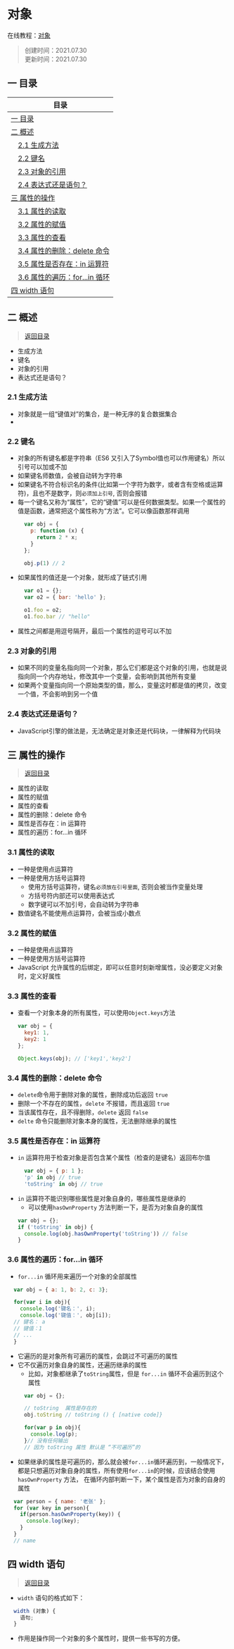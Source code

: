 # 对象
在线教程：[对象](https://wangdoc.com/javascript/types/object.html)
>创建时间：2021.07.30  
>更新时间：2021.07.30
## <a name="chapter-one" id="chapter-one"></a>一 目录

| 目录             | 
| ------------------ | 
| [一 目录](#chapter-one)               |
| [二 概述](#chapter-two)               |
| &emsp;[2.1 生成方法](#chapter-two-one) |
| &emsp;[2.2 键名](#chapter-two-two) |
| &emsp;[2.3 对象的引用](#chapter-two-three) |
| &emsp;[2.4 表达式还是语句？](#chapter-two-four) |
| [三 属性的操作](#chapter-three)               |
| &emsp;[3.1 属性的读取](#chapter-three-one) |
| &emsp;[3.2 属性的赋值](#chapter-three-two) |
| &emsp;[3.3 属性的查看](#chapter-three-three) |
| &emsp;[3.4 属性的删除：delete 命令](#chapter-three-four) |
| &emsp;[3.5 属性是否存在：in 运算符](#chapter-three-five) |
| &emsp;[3.6 属性的遍历：for...in 循环](#chapter-three-six) |
| [四 width 语句](#chapter-four)               |

## <a name="chapter-two" id="chapter-two"></a>二 概述
> [返回目录](#chapter-one)  
  * 生成方法
  * 键名
  * 对象的引用
  * 表达式还是语句？
### <a name="chapter-two-one" id="chapter-two-one"></a>2.1 生成方法
* 对象就是一组“键值对”的集合，是一种无序的复合数据集合
* 
### <a name="chapter-two-two" id="chapter-two-two"></a>2.2 键名
* 对象的所有键名都是字符串（ES6 又引入了Symbol值也可以作用键名）所以引号可以加或不加
* 如果键名师数值，会被自动转为字符串
* 如果键名不符合标识名的条件(比如第一个字符为数字，或者含有空格或运算符)，且也不是数字，则`必须加上引号`, 否则会报错
* 每一个键名又称为“属性”，它的“键值”可以是任何数据类型。如果一个属性的值是函数，通常把这个属性称为“方法”。它可以像函数那样调用
  ```javascript
    var obj = {
      p: function (x) {
        return 2 * x;
      }
    };

    obj.p(1) // 2
  ```
* 如果属性的值还是一个对象，就形成了链式引用
  ```javascript
    var o1 = {};
    var o2 = { bar: 'hello' };

    o1.foo = o2;
    o1.foo.bar // "hello"
  ```
* 属性之间都是用逗号隔开，最后一个属性的逗号可以不加
### <a name="chapter-two-three" id="chapter-two-three"></a>2.3 对象的引用
* 如果不同的变量名指向同一个对象，那么它们都是这个对象的引用，也就是说指向同一个内存地址，修改其中一个变量，会影响到其他所有变量
* 如果两个变量指向同一个原始类型的值，那么，变量这时都是值的拷贝，改变一个值，不会影响到另一个值
### <a name="chapter-two-four" id="chapter-two-four"></a>2.4 表达式还是语句？
* JavaScript引擎的做法是，无法确定是对象还是代码块，一律解释为代码块
## <a name="chapter-three" id="chapter-three"></a>三 属性的操作
> [返回目录](#chapter-one)  
  * 属性的读取
  * 属性的赋值
  * 属性的查看
  * 属性的删除：delete 命令
  * 属性是否存在：in 运算符
  * 属性的遍历：for...in 循环
### <a name="chapter-three-one" id="chapter-three-one"></a>3.1 属性的读取
* 一种是使用点运算符
* 一种是使用方括号运算符
  * 使用方括号运算符，键名`必须放在引号里面`, 否则会被当作变量处理
  * 方括号符内部还可以使用表达式
  * 数字键可以不加引号，会自动转为字符串
* 数值键名不能使用点运算符，会被当成小数点
### <a name="chapter-three-two" id="chapter-three-two"></a>3.2 属性的赋值
* 一种是使用点运算符
* 一种是使用方括号运算符
* JavaScript 允许属性的后绑定，即可以任意时刻新增属性，没必要定义对象时，定义好属性
### <a name="chapter-three-three" id="chapter-three-three"></a>3.3 属性的查看
* 查看一个对象本身的所有属性，可以使用`Object.keys`方法
  ```javascript
  var obj = {
    key1: 1,
    key2: 1
  };  

  Object.keys(obj); // ['key1','key2']
  ```
### <a name="chapter-three-four" id="chapter-three-four"></a>3.4 属性的删除：delete 命令
* `delete`命令用于删除对象的属性，删除成功后返回 `true`
* 删除一个不存在的属性，`delete` 不报错，而且返回 `true`
* 当该属性存在，且不得删除，`delete` 返回 `false`
* `delte` 命令只能删除对象本身的属性，无法删除继承的属性
### <a name="chapter-three-five" id="chapter-three-five"></a>3.5 属性是否存在：in 运算符
* `in` 运算符用于检查对象是否包含某个属性（检查的是键名）返回布尔值
  ```javascript
    var obj = { p: 1 };
    'p' in obj // true
    'toString' in obj // true
  ```
* `in` 运算符不能识别哪些属性是对象自身的，哪些属性是继承的
  * 可以使用`hasOwnProperty` 方法判断一下，是否为对象自身的属性
  ```javascript
  var obj = {};
  if ('toString' in obj) {
    console.log(obj.hasOwnProperty('toString')) // false
  }
  ```
### <a name="chapter-three-six" id="chapter-three-six"></a>3.6 属性的遍历：for...in 循环

* `for...in` 循环用来遍历一个对象的全部属性
```javascript
  var obj = { a: 1, b: 2, c: 3};

  for(var i in obj){
    console.log('键名：', i);
    console.log('键值：', obj[i]);
  // 键名： a
  // 键值：1
  // ...
  }
```
* 它遍历的是对象所有可遍历的属性，会跳过不可遍历的属性
* 它不仅遍历对象自身的属性，还遍历继承的属性
  * 比如，对象都继承了`toString`属性，但是 `for...in` 循环不会遍历到这个属性
  ```javascript
    var obj = {};

    // toString  属性是存在的
    obj.toString // toString () { [native code]}

    for(var p in obj){
      console.log(p);
    }// 没有任何输出
    // 因为 toString 属性 默认是 “不可遍历”的
  ```
* 如果继承的属性是可遍历的，那么就会被`for...in`循环遍历到，一般情况下，都是只想遍历对象自身的属性，所有使用`for...in`的时候，应该结合使用`hasOwnProperty` 方法， 在循环内部判断一下，某个属性是否为对象的自身的属性
```javascript
  var person = { name: '老张' };
  for (var key in person){
    if(person.hasOwnProperty(key)) {
      console.log(key);
    }
  }
  // name
```

## <a name="chapter-four" id="chapter-four"></a>四 width 语句
> [返回目录](#chapter-one) 

* `width` 语句的格式如下：
```javascript
  width (对象) {
    语句;
  }
```
* 作用是操作同一个对象的多个属性时，提供一些书写的方便。